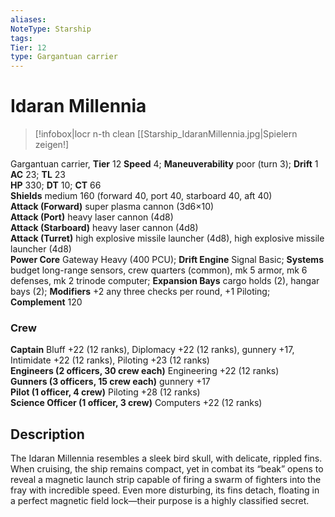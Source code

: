 ```yaml
---
aliases: 
NoteType: Starship
tags: 
Tier: 12
type: Gargantuan carrier  
---
```


# Idaran Millennia

> [!infobox|locr n-th clean
>  [[Starship_IdaranMillennia.jpg|Spielern zeigen!]
> 
Gargantuan carrier, **Tier** 12
**Speed** 4; **Maneuverability** poor (turn 3); **Drift** 1  
**AC** 23; **TL** 23  
**HP** 330; **DT** 10; **CT** 66  
**Shields** medium 160 (forward 40, port 40, starboard 40, aft 40)  
**Attack (Forward)** super plasma cannon (3d6×10)  
**Attack (Port)** heavy laser cannon (4d8)  
**Attack (Starboard)** heavy laser cannon (4d8)  
**Attack (Turret)** high explosive missile launcher (4d8), high explosive missile launcher (4d8)  
**Power Core** Gateway Heavy (400 PCU); **Drift Engine** Signal Basic; **Systems** budget long-range sensors, crew quarters (common), mk 5 armor, mk 6 defenses, mk 2 trinode computer; **Expansion Bays** cargo holds (2), hangar bays (2); **Modifiers** +2 any three checks per round, +1 Piloting; **Complement** 120

### Crew

**Captain** Bluff +22 (12 ranks), Diplomacy +22 (12 ranks), gunnery +17, Intimidate +22 (12 ranks), Piloting +23 (12 ranks)  
**Engineers (2 officers, 30 crew each)** Engineering +22 (12 ranks)  
**Gunners (3 officers, 15 crew each)** gunnery +17  
**Pilot (1 officer, 4 crew)** Piloting +28 (12 ranks)  
**Science Officer (1 officer, 3 crew)** Computers +22 (12 ranks)

## Description

The Idaran Millennia resembles a sleek bird skull, with delicate, rippled fins. When cruising, the ship remains compact, yet in combat its “beak” opens to reveal a magnetic launch strip capable of firing a swarm of fighters into the fray with incredible speed. Even more disturbing, its fins detach, floating in a perfect magnetic field lock—their purpose is a highly classified secret.
